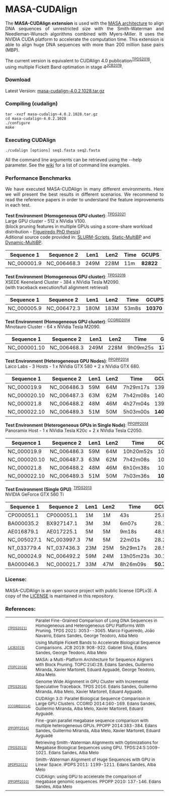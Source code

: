 # MASA-CUDAlign

<p align="justify">
The <b>MASA-CUDAlign extension</b> is used with the <a href="https://github.com/edanssandes/MASA-Core">MASA architecture</a> to align DNA sequences of unrestricted size with the Smith-Waterman and Needleman-Wunsch algorithms combined with Myers-Miller. It uses the NVIDIA CUDA platform to accelerate the computation time. This extension is able to align huge DNA sequences with more than 200 million base pairs (MBP).
</p>

The current version is equivalent to CUDAlign 4.0 publication<sup>[TPDS2016](#references)</sup>, using multiple Fickett Band optimation in stage 4<sup>[JCB2019](#references)</sup>. 

### Download

Latest Version: [masa-cudalign-4.0.2.1028.tar.gz](releases/masa-cudalign-4.0.2.1028.tar.gz?raw=true)

### Compiling (cudalign)

```
tar -xvzf masa-cudalign-4.0.2.1028.tar.gz
cd masa-cudalign-4.0.2.1028
./configure
make
```

### Executing CUDAlign

```
./cudalign [options] seq1.fasta seq2.fasta
```
All the command line arguments can be retrieved using the --help parameter. See the [wiki](https://github.com/edanssandes/MASA-Core/wiki/Command-line-examples) for a list of command line examples.

### Performance Benchmarks

<p align="justify">
We have executed MASA-CUDAlign in many different environments. Here we will present the best results in different scenarios. We recommend to read the reference papers in order to understand the feature improvements in each test.
</p>

**Test Environment (Homogeneous GPU cluster)**: <sup>[TPDS2021](#references)</sup><br>
Large GPU cluster - 512 x NVidia V100.<br>
(block pruning features in multiple GPUs using a score-share workload distribution - [Figueiredo PhD thesis](https://repositorio.unb.br/bitstream/10482/41495/1/2021_MarcoAnt%C3%B4nioCaldasdeFigueir%C3%AAdoJ%C3%BAnior.pdf))<br>
Aditional source code provided in: [SLURM-Scripts](https://github.com/Marcoacfbr/MultiBP-Scripts), [Static-MultiBP](https://github.com/Marcoacfbr/Static-MultiBP) and [Dynamic-MultiBP](https://github.com/Marcoacfbr/MultiBP).

Sequence 1 | Sequence 2 | Len1 | Len2 | Time | GCUPS
--- | --- | --- | --- | --- | --- |
NC_000001.9 | NC_006468.3 | 249M | 228M | 11m | **82822**


**Test Environment (Homogeneous GPU cluster)**: <sup>[TPDS2016](#references)</sup><br>
XSEDE Keeneland Cluster - 384 x NVidia Tesla M2090. <br>
(with traceback execution/full alignment retrieval)

Sequence 1 | Sequence 2 | Len1 | Len2 | Time | GCUPS
--- | --- | --- | --- | --- | --- |
NC_000005.9 | NC_006472.3 | 180M | 183M | 53m8s | **10370**


**Test Environment (Homogeneous GPU cluster)**: <sup>[CCGRID2014](#references)</sup><br>
Minotauro Cluster - 64 x NVidia Tesla M2090. 

Sequence 1 | Sequence 2 | Len1 | Len2 | Time | GCUPS
--- | --- | --- | --- | --- | --- |
NC_000001.10 | NC_006468.3 | 249M | 228M | 9h09m25s | **1726.47**

**Test Environment (Heterogeneous GPU Nodes)**: <sup>[PPOPP2014](#references)</sup><br>
Laico Labs - 3 Hosts - 1 x NVidia GTX 580 + 2 x NVidia GTX 680. 

Sequence 1 | Sequence 2 | Len1 | Len2 | Time | GCUPS
--- | --- | --- | --- | --- | --- |
NC_000019.9 | NC_006486.3 | 59M | 64M | 7h29m17s | 139.60
NC_000020.10 | NC_006487.3 | 63M | 62M | 7h42m08s | 140.31
NC_000021.8 | NC_006488.2 | 48M | 46M | 4h27m04s | 139.63
NC_000022.10 | NC_006489.3 | 51M | 50M | 5h03m00s | **140.36**


**Test Environment (Heterogeneous GPUs in Single Node)**: <sup>[PPOPP2014](#references)</sup><br>
Panoramix Host - 1 x NVidia Tesla K20c + 2 x NVidia Tesla C2050. 

Sequence 1 | Sequence 2 | Len1 | Len2 | Time | GCUPS
--- | --- | --- | --- | --- | --- |
NC_000019.9 | NC_006486.3 | 59M | 64M | 10h20m52s | 101.02
NC_000020.10 | NC_006487.3 | 63M | 62M | 7h42m08s | 100.96
NC_000021.8 | NC_006488.2 | 48M | 46M | 6h10m38s | 100.62
NC_000022.10 | NC_006489.3 | 51M | 50M | 7h03m36s | **101.38**

**Test Environment (Single GPU)**: <sup>[TPDS2013](#references)</sup><br>
  NVIDIA GeForce GTX 560 Ti 

Sequence 1 | Sequence 2 | Len1 | Len2 | Time | GCUPS
--- | --- | --- | --- | --- | --- |
CP000051.1 | CP000051.1 | 1M | 1M | 43s | 25.82
BA000035.2 | BX927147.1 | 3M | 3M | 6m07s | 28.15
AE016879.1 | AE017225.1 | 5M | 5M | 9m18s | 48.98
NC_005027.1 | NC_003997.3 | 7M | 5M | 22m01s | 28.28
NT_033779.4 | NT_037436.3 | 23M | 25M | 5h29m17s | 28.59
NC_000024.9 | NC_006492.2 | 59M | 24M | 13h05m23s | 30.18
BA000046.3 | NC_000021.7 | 33M | 47M | 8h26m09s | **50.70**






### License:

MASA-CUDAlign is an open source project with public license (GPLv3). A copy of the [LICENSE](https://raw.githubusercontent.com/edanssandes/MASA-CUDAlign/master/LICENSE) is maintained in this repository. 


### References:

<table border="0">
<tr>
<td><a href="https://doi.org/10.1109/TPDS.2021.3084069"><font size=1>[TPDS2021]</font></a></td>
<td><sub>Parallel Fine-Grained Comparison of Long DNA Sequences in Homogeneous and Heterogeneous GPU Platforms With Pruning. TPDS 2021: 3053--3065. Marco Figueiredo, João Navarro, Edans Sandes, George Teodoro, Alba Melo</sub></td>
</tr>
<tr>
<td><a href="https://doi.org/10.1089/cmb.2019.0031"><font size=1>[JCB2019]</font></a></td>
<td><sub>Using Multiple Fickett Bands to Accelerate Biological Sequence Comparisons. JCB 2019: 908-922. Gabriel Silva, Edans Sandes, George Teodoro, Alba Melo</sub></td>
</tr>
<tr>
<td><a href="http://dx.doi.org/10.1145/2858656"><font size=1>[TOPC2016]</font></a></td>
<td><sub>MASA: a Multi-Platform Architecture for Sequence Aligners with Block Pruning. TOPC:2(4):28. Edans Sandes, Guillermo Miranda, Xavier Martorell, Eduard Ayguadé, George Teodoro, Alba Melo.
</tr>
<tr>
<td><a href="http://dx.doi.org/10.1109/TPDS.2016.2515597"><font size=1>[TPDS2016]</font></a></td>
<td><sub>Genome Wide Alignment in GPU Cluster with Incremental Speculative Traceback. TPDS 2016. Edans Sandes, Guillermo Miranda, Alba Melo, Xavier Martorell, Eduard Ayguadé.</sub>
</td>
</tr>
<tr>
<td><a href="http://dx.doi.org/10.1109/CCGrid.2014.18"><font size=1>[CCGRID2014]</font></a></td>
<td><sub>CUDAlign 3.0: Parallel Biological Sequence Comparison in Large GPU Clusters. CCGRID 2014:160-169. Edans Sandes, Guillermo Miranda, Alba Melo, Xavier Martorell, Eduard Ayguadé.</sub>
</td>
</tr>
<tr>
<td><a href="http://dx.doi.org/10.1145/2555243.2555280"><font size=1>[PPOPP2014]</font></a></td>
<td><sub>Fine-grain parallel megabase sequence comparison with multiple heterogeneous GPUs. PPOPP 2014:383-384. Edans Sandes, Guillermo Miranda, Alba Melo, Xavier Martorell, Eduard Ayguadé
</sub></td>
</tr>
<tr>
<td><a href="http://dx.doi.org/10.1109/TPDS.2012.194"><font size=1>[TPDS2013]</font></a></td>
<td><sub>Retrieving Smith-Waterman Alignments with Optimizations for Megabase Biological Sequences using GPU. TPDS:24:5:1009-1021. Edans Sandes, Alba Melo</sub></td>
<tr>
<td><a href="http://dx.doi.org/10.1109/IPDPS.2011.114"><font size=1>[IPDPS2011]</font></a></td>
<td><sub>Smith-Waterman Alignment of Huge Sequences with GPU in Linear Space. IPDPS 2011: 1199-1211. Edans Sandes, Alba Melo</sub></td>
</tr>
</tr>
<td><a href="http://dx.doi.org/10.1145/1693453.1693473"><font size=1>[PPOPP2010]</font></a></td>
<td><sub>CUDAlign: using GPU to accelerate the comparison of megabase genomic sequences. PPOPP 2010: 137-146. Edans Sandes, Alba Melo</sub></td>
</tr>

